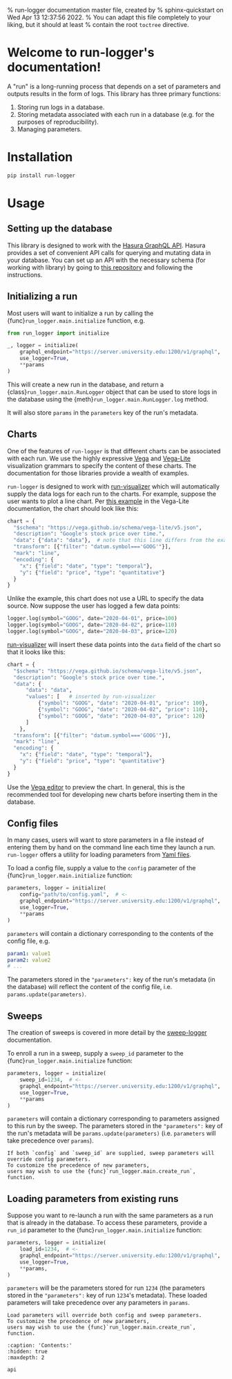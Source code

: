 % run-logger documentation master file, created by
% sphinx-quickstart on Wed Apr 13 12:37:56 2022.
% You can adapt this file completely to your liking, but it should at least
% contain the root `toctree` directive.

# Welcome to run-logger's documentation!

A "run" is a long-running process that depends on a set of parameters and outputs results in the form of logs.
This library has three primary functions:

1. Storing run logs in a database.
2. Storing metadata associated with each run in a database (e.g. for the purposes of reproducibility).
3. Managing parameters.

# Installation

```bash
pip install run-logger
```

# Usage

## Setting up the database

This library is designed to work with the [Hasura GraphQL API](https://hasura.io/).
Hasura provides a set of convenient API calls for querying and mutating data in your database.
You can set up
an API with the necessary schema (for working with library) by going to
[this repository](https://github.com/run-tracker/hasura) and following the instructions.

## Initializing a run

Most users will want to initialize a run by calling the {func}`run_logger.main.initialize` function, e.g.

```python
from run_logger import initialize

_, logger = initialize(
    graphql_endpoint="https://server.university.edu:1200/v1/graphql",
    use_logger=True,
    **params
)
```

This will create a new run in the database, and return a
{class}`run_logger.main.RunLogger` object that can be used to store logs in
the database using the {meth}`run_logger.main.RunLogger.log` method.

It will also store ``params`` in the ``parameters`` key of the run's metadata.

## Charts

One of the features of `run-logger` is that different charts can be
associated with each run. We use the highly expressive
[Vega](https://vega.github.io/) and [Vega-Lite](https://vega.github.io/vega-lite/)
visualization grammars to specify the content of these charts.
The documentation for those libraries provide a wealth of examples.

`run-logger` is designed to work with [run-visualizer](https://github.com/run-tracker/run-visualizer)
which will automatically supply the data logs for each run to the charts.
For example, suppose the user wants to plot a line chart. Per
[this example](https://vega.github.io/vega-lite/examples/line.html)
in the Vega-Lite documentation, the chart should look like this:

```python
chart = {
  "$schema": "https://vega.github.io/schema/vega-lite/v5.json",
  "description": "Google's stock price over time.",
  "data": {"data": "data"},  # note that this line differs from the example
  "transform": [{"filter": "datum.symbol==='GOOG'"}],
  "mark": "line",
  "encoding": {
    "x": {"field": "date", "type": "temporal"},
    "y": {"field": "price", "type": "quantitative"}
  }
}
```

Unlike the example, this chart does not use a URL to specify the data
source. Now suppose the user has logged a few data points:

```python
logger.log(symbol="GOOG", date="2020-04-01", price=100)
logger.log(symbol="GOOG", date="2020-04-02", price=110)
logger.log(symbol="GOOG", date="2020-04-03", price=120)
```

[run-visualizer](https://github.com/run-tracker/run-visualizer) will insert
these data points into the ``data`` field of the chart so that
it looks like this:

```python
chart = {
  "$schema": "https://vega.github.io/schema/vega-lite/v5.json",
  "description": "Google's stock price over time.",
  "data": {
      "data": "data",
      "values": [   # inserted by run-visualizer
          {"symbol": "GOOG", "date": "2020-04-01", "price": 100},
          {"symbol": "GOOG", "date": "2020-04-02", "price": 110},
          {"symbol": "GOOG", "date": "2020-04-03", "price": 120}
      ]
    },
  "transform": [{"filter": "datum.symbol==='GOOG'"}],
  "mark": "line",
  "encoding": {
    "x": {"field": "date", "type": "temporal"},
    "y": {"field": "price", "type": "quantitative"}
  }
}
```

Use the [Vega editor](https://vega.github.io/editor/#/edited) to
preview the chart. In general, this is the recommended tool for
developing new charts before inserting them in the database.

## Config files
In many cases, users will want to store parameters in a file instead of
entering them by hand on the command line each time they launch a run.
`run-logger` offers a utility for loading parameters from [Yaml files](https://yaml.org/).

To load a config file, supply a value to the
`config` parameter of the {func}`run_logger.main.initialize` function:

```python
parameters, logger = initialize(
    config="path/to/config.yaml",  # <-
    graphql_endpoint="https://server.university.edu:1200/v1/graphql",
    use_logger=True,
    **params
)
```

`parameters` will contain a dictionary corresponding to the contents of the config file, e.g.

```yaml
param1: value1
param2: value2
# ...
```

The parameters stored in the `"parameters":` key of the run's metadata (in the database) will reflect the content of the config file, i.e. `params.update(parameters)`.

## Sweeps

The creation of sweeps is covered in more detail by the [sweep-logger](https://github.com/run-tracker/sweep-logger) documentation.

To enroll a run in a sweep, supply a `sweep_id` parameter to the {func}`run_logger.main.initialize` function:

```python
parameters, logger = initialize(
    sweep_id=1234,  # <-
    graphql_endpoint="https://server.university.edu:1200/v1/graphql",
    use_logger=True,
    **params
)
```

`parameters` will contain a dictionary corresponding to parameters assigned to this run
by the sweep. The parameters stored in the `"parameters":` key of the run's metadata will be `params.update(parameters)` (i.e. `parameters` will take precedence over `params`).

```{admonition} Note
If both `config` and `sweep_id` are supplied, sweep parameters will override config parameters.
To customize the precedence of new parameters,
users may wish to use the {func}`run_logger.main.create_run`,
function.
```

## Loading parameters from existing runs

Suppose you want to re-launch a run with the same parameters as a run that is already in
the database. To access these parameters, provide a `run_id` parameter to the {func}`run_logger.main.initialize` function:

```python
parameters, logger = initialize(
    load_id=1234,  # <-
    graphql_endpoint="https://server.university.edu:1200/v1/graphql",
    use_logger=True,
    **params,
)
```

`parameters` will be the parameters stored for run `1234` (the parameters stored in the `"parameters":` key of run `1234`'s metadata).
These loaded parameters will take precedence over
any parameters in `params`.

```{admonition} Note
Load parameters will override both config and sweep parameters.
To customize the precedence of new parameters,
users may wish to use the {func}`run_logger.main.create_run`,
function.
```

```{toctree}
:caption: 'Contents:'
:hidden: true
:maxdepth: 2

api
```
